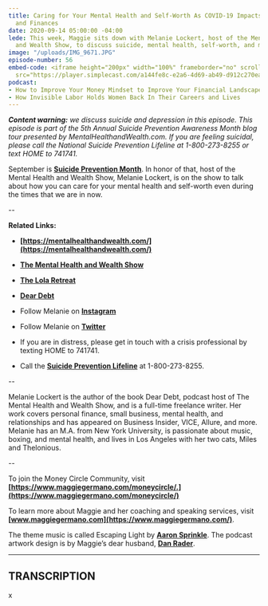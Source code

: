 ```yaml
---
title: Caring for Your Mental Health and Self-Worth As COVID-19 Impacts Your Career
  and Finances
date: 2020-09-14 05:00:00 -04:00
lede: This week, Maggie sits down with Melanie Lockert, host of the Mental Health
  and Wealth Show, to discuss suicide, mental health, self-worth, and money.
image: "/uploads/IMG_9671.JPG"
episode-number: 56
embed-code: <iframe height="200px" width="100%" frameborder="no" scrolling="no" seamless
  src="https://player.simplecast.com/a144fe8c-e2a6-4d69-ab49-d912c270ea9c?dark=false"></iframe>
podcast:
- How to Improve Your Money Mindset to Improve Your Financial Landscape
- How Invisible Labor Holds Women Back In Their Careers and Lives
---
```


***Content warning:** we discuss suicide and depression in this episode. This episode is part of the 5th Annual Suicide Prevention Awareness Month blog tour presented by MentalHealthandWealth.com. If you are feeling suicidal, please call the National Suicide Prevention Lifeline at 1-800-273-8255 or text HOME to 741741.*

September is **[Suicide Prevention Month](https://nami.org/Get-Involved/Awareness-Events/Suicide-Prevention-Awareness-Month?gclid=EAIaIQobChMI7sfpufbh6wIV9AiICR1L0w2KEAAYASAAEgIeqfD_BwE)**. In honor of that, host of the Mental Health and Wealth Show, Melanie Lockert, is on the show to talk about how you can care for your mental health and self-worth even during the times that we are in now.

--

**Related Links:**

* **[https://mentalhealthandwealth.com/](https://mentalhealthandwealth.com/)**

* **[The Mental Health and Wealth Show](https://mentalhealthandwealth.com/podcast/)**

* **[The Lola Retreat](https://www.lolaretreat.com/)**

* **[Dear Debt](https://deardebt.com/)**

* Follow Melanie on **[Instagram](https://www.instagram.com/melanielockert)**

* Follow Melanie on **[Twitter](https://twitter.com/melanielockert)**

* If you are in distress, please get in touch with a crisis professional by texting HOME to 741741.

* Call the **[Suicide Prevention Lifeline](https://suicidepreventionlifeline.org/)** at 1-800-273-8255.

--

Melanie Lockert is the author of the book Dear Debt, podcast host of The Mental Health and Wealth Show, and is a full-time freelance writer. Her work covers personal finance, small business, mental health, and relationships and has appeared on Business Insider, VICE, Allure, and more. Melanie has an M.A. from New York University, is passionate about music, boxing, and mental health, and lives in Los Angeles with her two cats, Miles and Thelonious.

--

To join the Money Circle Community, visit **[https://www.maggiegermano.com/moneycircle/.](https://www.maggiegermano.com/moneycircle/)**

To learn more about Maggie and her coaching and speaking services, visit **[www.maggiegermano.com](https://www.maggiegermano.com/)**.

The theme music is called Escaping Light by **[Aaron Sprinkle](http://aaronsprinklemusic.com/)**. The podcast artwork design is by Maggie’s dear husband, **[Dan Rader](https://danrdesign.com/)**.

---

## TRANSCRIPTION

x